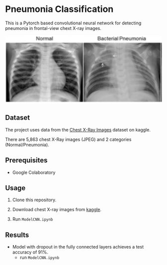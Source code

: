 # Pneumonia Classification

This is a Pytorch based convolutional neural network for detecting pneumonia in frontal-view chext X-ray images.

<div align=center><img width="600" height="220" src="./Screenshot/Capture.PNG"/></div>

## Dataset

The project uses data from the [Chest X-Ray Images](https://www.kaggle.com/paultimothymooney/chest-xray-pneumonia) dataset on kaggle.

There are 5,863 chest X-Ray images (JPEG) and 2 categories (Normal/Pneumonia).

## Prerequisites

- Google Colaboratory

## Usage

1. Clone this repository.

2. Download chest X-ray images from [kaggle](https://www.kaggle.com/paultimothymooney/chest-xray-pneumonia).

3. Run `ModelCNN.ipynb`

## Results

- Model with dropout in the fully connected layers achieves a test accuracy of 91%.
  - run `ModelCNN.ipynb`

